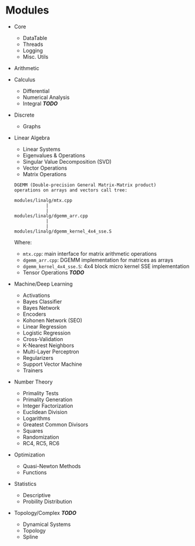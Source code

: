 Modules
====
* Core
    - DataTable
    - Threads
    - Logging
    - Misc. Utils
* Arithmetic
* Calculus
    - Differential
    - Numerical Analysis
    - Integral ***TODO***
* Discrete
    - Graphs
* Linear Algebra
    - Linear Systems
    - Eigenvalues & Operations
    - Singular Value Decomposition (SVD)
    - Vector Operations
    - Matrix Operations
    ```
    DGEMM (Double-precision General Matrix-Matrix product) 
    operations on arrays and vectors call tree:

    modules/linalg/mtx.cpp
                |
                |
    modules/linalg/dgemm_arr.cpp
                |
                |
    modules/linalg/dgemm_kernel_4x4_sse.S
    ```

    Where:
    * `mtx.cpp`: main interface for matrix arithmetic operations
    * `dgemm_arr.cpp`: DGEMM implementation for matrices as arrays
    * `dgemm_kernel_4x4_sse.S`: 4x4 block micro kernel SSE implementation
    - Tensor Operations ***TODO***

* Machine/Deep Learning
    - Activations
    - Bayes Classifier
    - Bayes Network
    - Encoders
    - Kohonen Network (SEO)
    - Linear Regression
    - Logistic Regression
    - Cross-Validation
    - K-Nearest Neighbors
    - Multi-Layer Perceptron
    - Regularizers
    - Support Vector Machine
    - Trainers

* Number Theory
    - Primality Tests
    - Primality Generation
    - Integer Factorization
    - Euclidean Division
    - Logarithms
    - Greatest Common Divisors
    - Squares
    - Randomization
    - RC4, RC5, RC6

* Optimization
    - Quasi-Newton Methods
    - Functions

* Statistics
    - Descriptive
    - Probility Distribution

* Topology/Complex ***TODO***
    - Dynamical Systems
    - Topology
    - Spline
